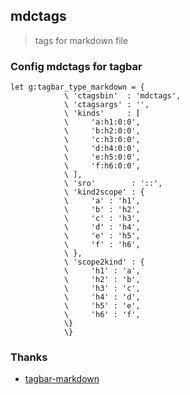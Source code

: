 ## mdctags
> tags for markdown file

### Config mdctags for tagbar

```viml
let g:tagbar_type_markdown = {
            \ 'ctagsbin'  : 'mdctags',
            \ 'ctagsargs' : '',
            \ 'kinds'     : [
            \     'a:h1:0:0',
            \     'b:h2:0:0',
            \     'c:h3:0:0',
            \     'd:h4:0:0',
            \     'e:h5:0:0',
            \     'f:h6:0:0',
            \ ],
            \ 'sro'        : '::',
            \ 'kind2scope' : {
            \     'a' : 'h1',
            \     'b' : 'h2',
            \     'c' : 'h3',
            \     'd' : 'h4',
            \     'e' : 'h5',
            \     'f' : 'h6',
            \ },
            \ 'scope2kind' : {
            \     'h1' : 'a',
            \     'h2' : 'b',
            \     'h3' : 'c',
            \     'h4' : 'd',
            \     'h5' : 'e',
            \     'h6' : 'f',
            \}
            \}
```


### Thanks

- [tagbar-markdown](https://github.com/lvht/tagbar-markdown)
